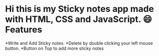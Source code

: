Hi this is my Sticky notes app made with HTML, CSS and JavaScript. 
:smile:
Features 
=============

*Write and Add Sticky notes. 
*Delete by double clicking your left mouse button.
*Button on Top to add more sticky notes
